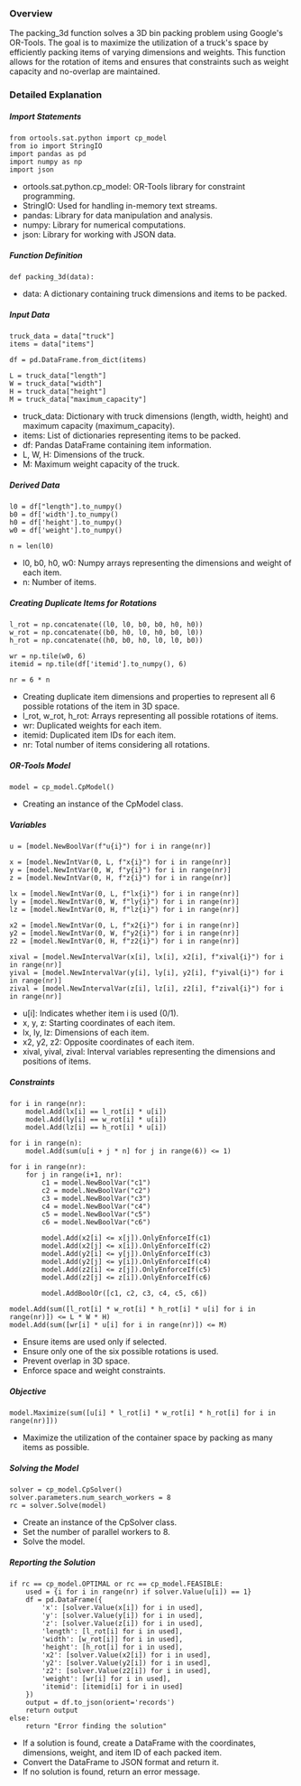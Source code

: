 ### Overview

The packing_3d function solves a 3D bin packing problem using Google's OR-Tools. The goal is to maximize the utilization of a truck's space by efficiently packing items of varying dimensions and weights. This function allows for the rotation of items and ensures that constraints such as weight capacity and no-overlap are maintained.

### Detailed Explanation
##### Import Statements

```
from ortools.sat.python import cp_model
from io import StringIO
import pandas as pd
import numpy as np
import json
```

* ortools.sat.python.cp_model: OR-Tools library for constraint programming.
* StringIO: Used for handling in-memory text streams.
* pandas: Library for data manipulation and analysis.
* numpy: Library for numerical computations.
* json: Library for working with JSON data.

##### Function Definition

```
def packing_3d(data):
```

* data: A dictionary containing truck dimensions and items to be packed.

##### Input Data

```
truck_data = data["truck"]
items = data["items"]

df = pd.DataFrame.from_dict(items)

L = truck_data["length"]
W = truck_data["width"]
H = truck_data["height"]
M = truck_data["maximum_capacity"]
```

* truck_data: Dictionary with truck dimensions (length, width, height) and maximum capacity (maximum_capacity).
* items: List of dictionaries representing items to be packed.
* df: Pandas DataFrame containing item information.
* L, W, H: Dimensions of the truck.
* M: Maximum weight capacity of the truck.


##### Derived Data

```
l0 = df["length"].to_numpy()
b0 = df['width'].to_numpy()
h0 = df['height'].to_numpy()
w0 = df['weight'].to_numpy()

n = len(l0)
```

* l0, b0, h0, w0: Numpy arrays representing the dimensions and weight of each item.
* n: Number of items.

##### Creating Duplicate Items for Rotations
```
l_rot = np.concatenate((l0, l0, b0, b0, h0, h0))
w_rot = np.concatenate((b0, h0, l0, h0, b0, l0))
h_rot = np.concatenate((h0, b0, h0, l0, l0, b0))

wr = np.tile(w0, 6)
itemid = np.tile(df['itemid'].to_numpy(), 6)

nr = 6 * n
```
* Creating duplicate item dimensions and properties to represent all 6 possible rotations of the item in 3D space.
* l_rot, w_rot, h_rot: Arrays representing all possible rotations of items.
* wr: Duplicated weights for each item.
* itemid: Duplicated item IDs for each item.
* nr: Total number of items considering all rotations.
  
##### OR-Tools Model
```
model = cp_model.CpModel()
```
* Creating an instance of the CpModel class.
##### Variables
```
u = [model.NewBoolVar(f"u{i}") for i in range(nr)]

x = [model.NewIntVar(0, L, f"x{i}") for i in range(nr)]
y = [model.NewIntVar(0, W, f"y{i}") for i in range(nr)]
z = [model.NewIntVar(0, H, f"z{i}") for i in range(nr)]

lx = [model.NewIntVar(0, L, f"lx{i}") for i in range(nr)]
ly = [model.NewIntVar(0, W, f"ly{i}") for i in range(nr)]
lz = [model.NewIntVar(0, H, f"lz{i}") for i in range(nr)]

x2 = [model.NewIntVar(0, L, f"x2{i}") for i in range(nr)]
y2 = [model.NewIntVar(0, W, f"y2{i}") for i in range(nr)]
z2 = [model.NewIntVar(0, H, f"z2{i}") for i in range(nr)]

xival = [model.NewIntervalVar(x[i], lx[i], x2[i], f"xival{i}") for i in range(nr)]
yival = [model.NewIntervalVar(y[i], ly[i], y2[i], f"yival{i}") for i in range(nr)]
zival = [model.NewIntervalVar(z[i], lz[i], z2[i], f"zival{i}") for i in range(nr)]
```
* u[i]: Indicates whether item i is used (0/1).
* x, y, z: Starting coordinates of each item.
* lx, ly, lz: Dimensions of each item.
* x2, y2, z2: Opposite coordinates of each item.
* xival, yival, zival: Interval variables representing the dimensions and positions of items.
  
##### Constraints
```
for i in range(nr):
    model.Add(lx[i] == l_rot[i] * u[i])
    model.Add(ly[i] == w_rot[i] * u[i])
    model.Add(lz[i] == h_rot[i] * u[i])

for i in range(n):
    model.Add(sum(u[i + j * n] for j in range(6)) <= 1)

for i in range(nr):
    for j in range(i+1, nr):
        c1 = model.NewBoolVar("c1")
        c2 = model.NewBoolVar("c2")
        c3 = model.NewBoolVar("c3")
        c4 = model.NewBoolVar("c4")
        c5 = model.NewBoolVar("c5")
        c6 = model.NewBoolVar("c6")

        model.Add(x2[i] <= x[j]).OnlyEnforceIf(c1)
        model.Add(x2[j] <= x[i]).OnlyEnforceIf(c2)
        model.Add(y2[i] <= y[j]).OnlyEnforceIf(c3)
        model.Add(y2[j] <= y[i]).OnlyEnforceIf(c4)
        model.Add(z2[i] <= z[j]).OnlyEnforceIf(c5)
        model.Add(z2[j] <= z[i]).OnlyEnforceIf(c6)

        model.AddBoolOr([c1, c2, c3, c4, c5, c6])

model.Add(sum([l_rot[i] * w_rot[i] * h_rot[i] * u[i] for i in range(nr)]) <= L * W * H)
model.Add(sum([wr[i] * u[i] for i in range(nr)]) <= M)
```
* Ensure items are used only if selected.
* Ensure only one of the six possible rotations is used.
* Prevent overlap in 3D space.
* Enforce space and weight constraints.
##### Objective
```
model.Maximize(sum([u[i] * l_rot[i] * w_rot[i] * h_rot[i] for i in range(nr)]))
```
* Maximize the utilization of the container space by packing as many items as possible.
##### Solving the Model
```
solver = cp_model.CpSolver()
solver.parameters.num_search_workers = 8
rc = solver.Solve(model)
```
* Create an instance of the CpSolver class.
* Set the number of parallel workers to 8.
* Solve the model.

##### Reporting the Solution
```
if rc == cp_model.OPTIMAL or rc == cp_model.FEASIBLE:
    used = {i for i in range(nr) if solver.Value(u[i]) == 1}
    df = pd.DataFrame({
        'x': [solver.Value(x[i]) for i in used],
        'y': [solver.Value(y[i]) for i in used],
        'z': [solver.Value(z[i]) for i in used],
        'length': [l_rot[i] for i in used],
        'width': [w_rot[i]] for i in used],
        'height': [h_rot[i] for i in used],
        'x2': [solver.Value(x2[i]) for i in used],
        'y2': [solver.Value(y2[i]) for i in used],
        'z2': [solver.Value(z2[i]) for i in used],
        'weight': [wr[i] for i in used],
        'itemid': [itemid[i] for i in used]
    })
    output = df.to_json(orient='records')
    return output
else:
    return "Error finding the solution"
```
* If a solution is found, create a DataFrame with the coordinates, dimensions, weight, and item ID of each packed item.
* Convert the DataFrame to JSON format and return it.
* If no solution is found, return an error message.





